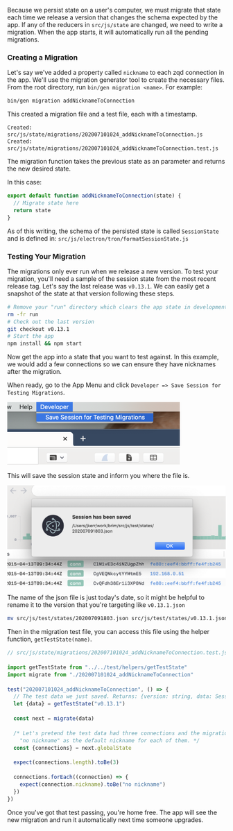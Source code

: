 Because we persist state on a user's computer, we must migrate that state each time we release a version that changes the schema expected by the app. If any of the reducers in `src/js/state` are changed, we need to write a migration. When the app starts, it will automatically run all the pending migrations.

### Creating a Migration

Let's say we've added a property called `nickname` to each zqd connection in the app. We'll use the migration generator tool to create the necessary files. From the root directory, run `bin/gen migration <name>`. For example:

```bash
bin/gen migration addNicknameToConnection
```

This created a migration file and a test file, each with a timestamp.

```
Created: src/js/state/migrations/202007101024_addNicknameToConnection.js
Created: src/js/state/migrations/202007101024_addNicknameToConnection.test.js
```

The migration function takes the previous state as an parameter and returns the new desired state.

In this case:

```js
export default function addNicknameToConnection(state) {
  // Migrate state here
  return state
}
```

As of this writing, the schema of the persisted state is called `SessionState` and is defined in: `src/js/electron/tron/formatSessionState.js`

### Testing Your Migration

The migrations only ever run when we release a new version. To test your migration, you'll need a sample of the session state from the most recent release tag. Let's say the last release was `v0.13.1`. We can easily get a snapshot of the state at that version following these steps.

```bash
# Remove your "run" directory which clears the app state in development
rm -fr run
# Check out the last version
git checkout v0.13.1
# Start the app
npm install && npm start
```

Now get the app into a state that you want to test against. In this example, we would add a few connections so we can ensure they have nicknames after the migration.

When ready, go to the App Menu and click `Developer => Save Session for Testing Migrations`.

<img src="media/save-session-menu-item.png" alt="Save Session Menu Item" style="zoom:50%;" />

This will save the session state and inform you where the file is.

<img src="media/session-saved-popup.png" alt="Session Saved Popup" style="zoom:50%;" />

The name of the json file is just today's date, so it might be helpful to rename it to the version that you're targeting like `v0.13.1.json`

```bash
mv src/js/test/states/202007091803.json src/js/test/states/v0.13.1.json
```

Then in the migration test file, you can access this file using the helper function, `getTestState(name)`.

```js
// src/js/state/migrations/202007101024_addNicknameToConnection.test.js

import getTestState from "../../test/helpers/getTestState"
import migrate from "./202007101024_addNicknameToConnection"

test("202007101024_addNicknameToConnection", () => {
  // The test data we just saved. Returns: {version: string, data: SessionState}
  let {data} = getTestState("v0.13.1")

  const next = migrate(data)

  /* Let's pretend the test data had three connections and the migration added
    "no nickname" as the default nickname for each of them. */
  const {connections} = next.globalState

  expect(connections.length).toBe(3)

  connections.forEach((connection) => {
    expect(connection.nickname).toBe("no nickname")
  })
})
```



Once you've got that test passing, you're home free. The app will see the new migration and run it automatically next time someone upgrades.